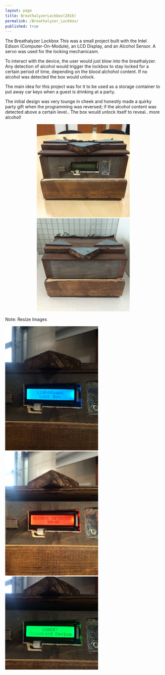 ```yaml
---
layout: page
title: BreathalyzerLockbox(2016)
permalink: /Breathalyzer_Lockbox/
published: true
---
```


The Breathalyzer Lockbox
This was a small project built with the Intel Edison (Computer-On-Module), an LCD Display, and an Alcohol Sensor. A servo was used for the locking mechanicasm. 

To interact with the device, the user would just blow into the breathalyzer. Any detection of alcohol would trigger the lockbox to stay locked for a certain period of time, depending on the blood alchohol content. If no alcohol was detected the box would unlock. 

The main idea for this project was for it to be used as a storage container to put away car keys when a guest is drinking at a party. 

The initial design was very tounge in cheek and honestly made a quirky party gift when the programming was reversed; if the alcohol content was detected above a certain level.. The box would unlock itself to reveal.. more alcohol!

<p align="center">
  <img src="/images/Lockbox_Front.JPG" alt="Lockbox_Front" width="300" height"="auto">
  <img src="/images/Lockbox_Back.JPG" alt="drawing" width="300" height"="auto"/>
</p>


Note: Resize Images

<p>
<img src="/images/Lockbox_Blue.JPG" alt="drawing" width="300" height"="auto"/>
<img src="/images/Lockbox_Red.JPG" alt="drawing" width="300" height"="auto"/>
<img src="/images/Lockbox_Green.JPG" alt="drawing" width="300" height"="auto"/>
</p>

